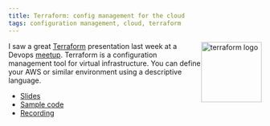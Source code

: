 ```yaml
---
title: Terraform: config management for the cloud
tags: configuration management, cloud, terraform
---
```


<a href="https://terraform.io/"><img style='float:right' alt='terraform logo' width='120px' src='https://raw.githubusercontent.com/hashicorp/terraform/master/website/source/assets/images/logo-static.png' ></a>

I saw a great [Terraform](https://terraform.io/) presentation last week at a
Devops [meetup](http://www.meetup.com/DevOpsTO/). Terraform is a configuration
management tool for virtual infrastructure. You can define your AWS or similar
environment using a descriptive language.

- [Slides](http://slides.com/adammeghji/universe-terraform#/)
- [Sample code](https://github.com/adammeghji/terraform-demo)
- [Recording](https://plus.google.com/events/cfjrv6r27e3k6t65n28fdmp6j9c)
